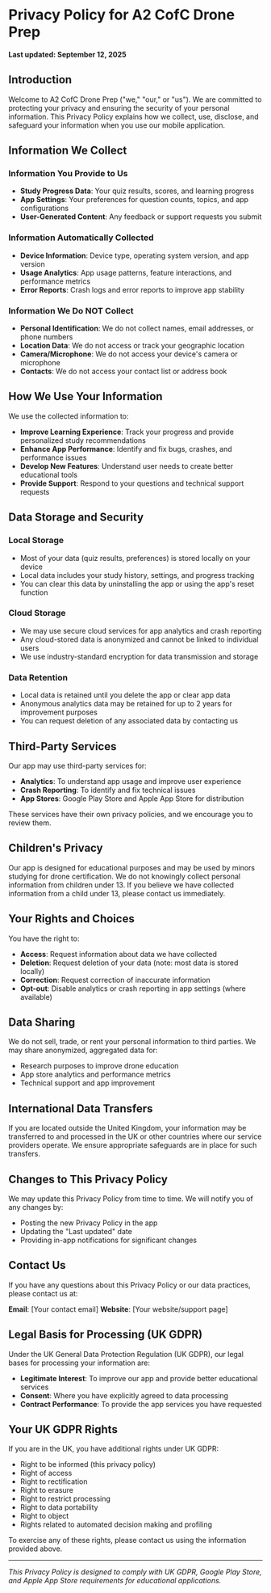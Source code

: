 # Privacy Policy for A2 CofC Drone Prep

**Last updated: September 12, 2025**

## Introduction

Welcome to A2 CofC Drone Prep ("we," "our," or "us"). We are committed to protecting your privacy and ensuring the security of your personal information. This Privacy Policy explains how we collect, use, disclose, and safeguard your information when you use our mobile application.

## Information We Collect

### Information You Provide to Us
- **Study Progress Data**: Your quiz results, scores, and learning progress
- **App Settings**: Your preferences for question counts, topics, and app configurations
- **User-Generated Content**: Any feedback or support requests you submit

### Information Automatically Collected
- **Device Information**: Device type, operating system version, and app version
- **Usage Analytics**: App usage patterns, feature interactions, and performance metrics
- **Error Reports**: Crash logs and error reports to improve app stability

### Information We Do NOT Collect
- **Personal Identification**: We do not collect names, email addresses, or phone numbers
- **Location Data**: We do not access or track your geographic location
- **Camera/Microphone**: We do not access your device's camera or microphone
- **Contacts**: We do not access your contact list or address book

## How We Use Your Information

We use the collected information to:
- **Improve Learning Experience**: Track your progress and provide personalized study recommendations
- **Enhance App Performance**: Identify and fix bugs, crashes, and performance issues
- **Develop New Features**: Understand user needs to create better educational tools
- **Provide Support**: Respond to your questions and technical support requests

## Data Storage and Security

### Local Storage
- Most of your data (quiz results, preferences) is stored locally on your device
- Local data includes your study history, settings, and progress tracking
- You can clear this data by uninstalling the app or using the app's reset function

### Cloud Storage
- We may use secure cloud services for app analytics and crash reporting
- Any cloud-stored data is anonymized and cannot be linked to individual users
- We use industry-standard encryption for data transmission and storage

### Data Retention
- Local data is retained until you delete the app or clear app data
- Anonymous analytics data may be retained for up to 2 years for improvement purposes
- You can request deletion of any associated data by contacting us

## Third-Party Services

Our app may use third-party services for:
- **Analytics**: To understand app usage and improve user experience
- **Crash Reporting**: To identify and fix technical issues
- **App Stores**: Google Play Store and Apple App Store for distribution

These services have their own privacy policies, and we encourage you to review them.

## Children's Privacy

Our app is designed for educational purposes and may be used by minors studying for drone certification. We do not knowingly collect personal information from children under 13. If you believe we have collected information from a child under 13, please contact us immediately.

## Your Rights and Choices

You have the right to:
- **Access**: Request information about data we have collected
- **Deletion**: Request deletion of your data (note: most data is stored locally)
- **Correction**: Request correction of inaccurate information
- **Opt-out**: Disable analytics or crash reporting in app settings (where available)

## Data Sharing

We do not sell, trade, or rent your personal information to third parties. We may share anonymized, aggregated data for:
- Research purposes to improve drone education
- App store analytics and performance metrics
- Technical support and app improvement

## International Data Transfers

If you are located outside the United Kingdom, your information may be transferred to and processed in the UK or other countries where our service providers operate. We ensure appropriate safeguards are in place for such transfers.

## Changes to This Privacy Policy

We may update this Privacy Policy from time to time. We will notify you of any changes by:
- Posting the new Privacy Policy in the app
- Updating the "Last updated" date
- Providing in-app notifications for significant changes

## Contact Us

If you have any questions about this Privacy Policy or our data practices, please contact us at:

**Email**: [Your contact email]
**Website**: [Your website/support page]

## Legal Basis for Processing (UK GDPR)

Under the UK General Data Protection Regulation (UK GDPR), our legal bases for processing your information are:
- **Legitimate Interest**: To improve our app and provide better educational services
- **Consent**: Where you have explicitly agreed to data processing
- **Contract Performance**: To provide the app services you have requested

## Your UK GDPR Rights

If you are in the UK, you have additional rights under UK GDPR:
- Right to be informed (this privacy policy)
- Right of access
- Right to rectification
- Right to erasure
- Right to restrict processing
- Right to data portability
- Right to object
- Rights related to automated decision making and profiling

To exercise any of these rights, please contact us using the information provided above.

---

*This Privacy Policy is designed to comply with UK GDPR, Google Play Store, and Apple App Store requirements for educational applications.*

